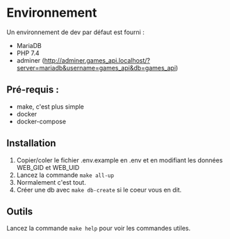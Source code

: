 # Environnement

Un environnement de dev par défaut est fourni : 
- MariaDB
- PHP 7.4
- adminer (http://adminer.games_api.localhost/?server=mariadb&username=games_api&db=games_api)


## Pré-requis : 
- make, c'est plus simple
- docker
- docker-compose

## Installation
1. Copier/coler le fichier .env.example en .env et en modifiant les données WEB_GID et WEB_UID
1. Lancez la commande `make all-up`
2. Normalement c'est tout.
3. Créer une db avec `make db-create` si le coeur vous en dit.

## Outils
Lancez la commande `make help` pour voir les commandes utiles.

